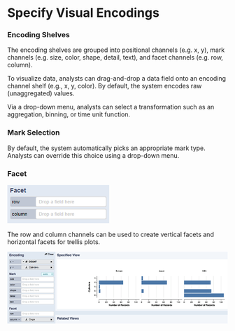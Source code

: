 # Specify Visual Encodings

### Encoding Shelves

The encoding shelves are grouped into positional channels \(e.g. x, y\), mark channels \(e.g. size, color, shape, detail, text\), and facet channels \(e.g. row, column\).



To visualize data, analysts can drag-and-drop a data field onto an encoding channel shelf \(e.g., x, y, color\). By default, the system encodes raw \(unaggregated\) values. 



Via a drop-down menu, analysts can select a transformation such as an aggregation, binning, or time unit function.

### Mark Selection



By default, the system automatically picks an appropriate mark type. Analysts can override this choice using a drop-down menu.

### Facet

![](../../.gitbook/assets/facet%20%281%29.PNG)

The row and column channels can be used to create vertical facets and horizontal facets for trellis plots.

![](../../.gitbook/assets/facet2%20%281%29.png)

